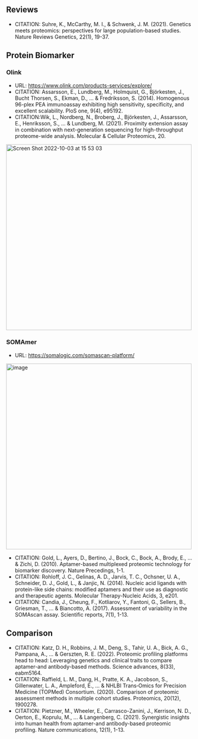 ## Reviews
- CITATION: Suhre, K., McCarthy, M. I., & Schwenk, J. M. (2021). Genetics meets proteomics: perspectives for large population-based studies. Nature Reviews Genetics, 22(1), 19-37.

## Protein Biomarker
### Olink
- URL: https://www.olink.com/products-services/explore/
- CITATION: Assarsson, E., Lundberg, M., Holmquist, G., Björkesten, J., Bucht Thorsen, S., Ekman, D., ... & Fredriksson, S. (2014). Homogenous 96-plex PEA immunoassay exhibiting high sensitivity, specificity, and excellent scalability. PloS one, 9(4), e95192.
- CITATION:Wik, L., Nordberg, N., Broberg, J., Björkesten, J., Assarsson, E., Henriksson, S., ... & Lundberg, M. (2021). Proximity extension assay in combination with next-generation sequencing for high-throughput proteome-wide analysis. Molecular & Cellular Proteomics, 20.
<img width="500" alt="Screen Shot 2022-10-03 at 15 53 03" src="https://user-images.githubusercontent.com/40289485/193517284-11727301-31f3-452a-a51c-4edd34ade231.png">

### SOMAmer
- URL: https://somalogic.com/somascan-platform/
<img width="500" alt="image" src="https://user-images.githubusercontent.com/40289485/193517972-51bfa23d-fc0d-45eb-8a5c-a3ba6168dfe9.png">

- CITATION: Gold, L., Ayers, D., Bertino, J., Bock, C., Bock, A., Brody, E., ... & Zichi, D. (2010). Aptamer-based multiplexed proteomic technology for biomarker discovery. Nature Precedings, 1-1.
- CITATION: Rohloff, J. C., Gelinas, A. D., Jarvis, T. C., Ochsner, U. A., Schneider, D. J., Gold, L., & Janjic, N. (2014). Nucleic acid ligands with protein-like side chains: modified aptamers and their use as diagnostic and therapeutic agents. Molecular Therapy-Nucleic Acids, 3, e201.
- CITATION: Candia, J., Cheung, F., Kotliarov, Y., Fantoni, G., Sellers, B., Griesman, T., ... & Biancotto, A. (2017). Assessment of variability in the SOMAscan assay. Scientific reports, 7(1), 1-13.


## Comparison

- CITATION: Katz, D. H., Robbins, J. M., Deng, S., Tahir, U. A., Bick, A. G., Pampana, A., ... & Gerszten, R. E. (2022). Proteomic profiling platforms head to head: Leveraging genetics and clinical traits to compare aptamer-and antibody-based methods. Science advances, 8(33), eabm5164.
- CITATION: Raffield, L. M., Dang, H., Pratte, K. A., Jacobson, S., Gillenwater, L. A., Ampleford, E., ... & NHLBI Trans‐Omics for Precision Medicine (TOPMed) Consortium. (2020). Comparison of proteomic assessment methods in multiple cohort studies. Proteomics, 20(12), 1900278.
- CITATION: Pietzner, M., Wheeler, E., Carrasco-Zanini, J., Kerrison, N. D., Oerton, E., Koprulu, M., ... & Langenberg, C. (2021). Synergistic insights into human health from aptamer-and antibody-based proteomic profiling. Nature communications, 12(1), 1-13.


